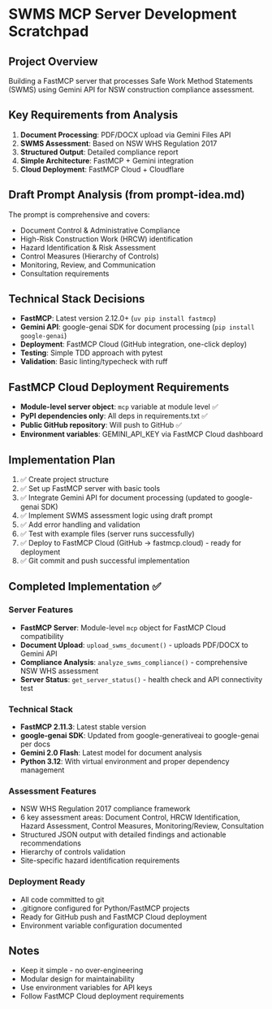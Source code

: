 # SWMS MCP Server Development Scratchpad

## Project Overview
Building a FastMCP server that processes Safe Work Method Statements (SWMS) using Gemini API for NSW construction compliance assessment.

## Key Requirements from Analysis
1. **Document Processing**: PDF/DOCX upload via Gemini Files API
2. **SWMS Assessment**: Based on NSW WHS Regulation 2017
3. **Structured Output**: Detailed compliance report
4. **Simple Architecture**: FastMCP + Gemini integration
5. **Cloud Deployment**: FastMCP Cloud + Cloudflare

## Draft Prompt Analysis (from prompt-idea.md)
The prompt is comprehensive and covers:
- Document Control & Administrative Compliance
- High-Risk Construction Work (HRCW) identification  
- Hazard Identification & Risk Assessment
- Control Measures (Hierarchy of Controls)
- Monitoring, Review, and Communication
- Consultation requirements

## Technical Stack Decisions
- **FastMCP**: Latest version 2.12.0+ (`uv pip install fastmcp`)
- **Gemini API**: google-genai SDK for document processing (`pip install google-genai`)
- **Deployment**: FastMCP Cloud (GitHub integration, one-click deploy)
- **Testing**: Simple TDD approach with pytest
- **Validation**: Basic linting/typecheck with ruff

## FastMCP Cloud Deployment Requirements
- **Module-level server object**: `mcp` variable at module level ✅
- **PyPI dependencies only**: All deps in requirements.txt ✅  
- **Public GitHub repository**: Will push to GitHub ✅
- **Environment variables**: GEMINI_API_KEY via FastMCP Cloud dashboard

## Implementation Plan
1. ✅ Create project structure
2. ✅ Set up FastMCP server with basic tools
3. ✅ Integrate Gemini API for document processing (updated to google-genai SDK)
4. ✅ Implement SWMS assessment logic using draft prompt
5. ✅ Add error handling and validation
6. ✅ Test with example files (server runs successfully)
7. ✅ Deploy to FastMCP Cloud (GitHub → fastmcp.cloud) - ready for deployment
8. ✅ Git commit and push successful implementation

## Completed Implementation ✅

### Server Features
- **FastMCP Server**: Module-level `mcp` object for FastMCP Cloud compatibility
- **Document Upload**: `upload_swms_document()` - uploads PDF/DOCX to Gemini API
- **Compliance Analysis**: `analyze_swms_compliance()` - comprehensive NSW WHS assessment
- **Server Status**: `get_server_status()` - health check and API connectivity test

### Technical Stack
- **FastMCP 2.11.3**: Latest stable version
- **google-genai SDK**: Updated from google-generativeai to google-genai per docs
- **Gemini 2.0 Flash**: Latest model for document analysis
- **Python 3.12**: With virtual environment and proper dependency management

### Assessment Features
- NSW WHS Regulation 2017 compliance framework
- 6 key assessment areas: Document Control, HRCW Identification, Hazard Assessment, Control Measures, Monitoring/Review, Consultation  
- Structured JSON output with detailed findings and actionable recommendations
- Hierarchy of controls validation
- Site-specific hazard identification requirements

### Deployment Ready
- All code committed to git
- .gitignore configured for Python/FastMCP projects
- Ready for GitHub push and FastMCP Cloud deployment
- Environment variable configuration documented

## Notes
- Keep it simple - no over-engineering
- Modular design for maintainability
- Use environment variables for API keys
- Follow FastMCP Cloud deployment requirements